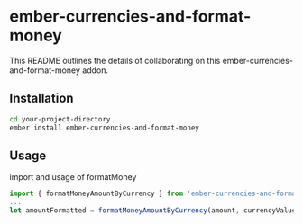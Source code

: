 # ember-currencies-and-format-money

This README outlines the details of collaborating on this ember-currencies-and-format-money addon.

## Installation

```bash
cd your-project-directory
ember install ember-currencies-and-format-money
```

## Usage
import and usage of formatMoney

```js
import { formatMoneyAmountByCurrency } from 'ember-currencies-and-format-money/format-amount';
...
let amountFormatted = formatMoneyAmountByCurrency(amount, currencyValue, currencyHidden);
```
